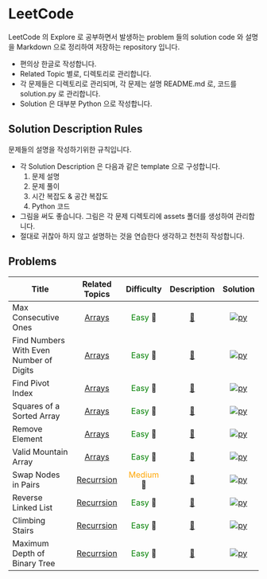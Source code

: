 <!--

Related Topics marks:
Arrays: [Arrays](./arrays/)

Difficulty marks:
Easy: <span style="color:green"> Easy </span> 🍏
Medium: <span style="color:orange"> Medium </span> 🍊
Hard: <span style="color:red"> Hard </span> 🍒

Description marks:
[📄]({question_path})

Solution marks:
python: [<img alt="py" src="https://img.shields.io/badge/Python-3776AB.svg?&style=for-the-badge&logo=Python&logoColor=white"/>]({solution.py_path}})


-->

LeetCode
========

LeetCode 의 Explore 로 공부하면서 발생하는 problem 들의 solution code 와 설명을 Markdown 으로 정리하여 저장하는 repository 입니다.

- 편의상 한글로 작성합니다.
- Related Topic 별로, 디렉토리로 관리합니다.
- 각 문제들은 디렉토리로 관리되며, 각 문제는 설명 README.md 로, 코드를 solution.py 로 관리합니다.
- Solution 은 대부분 Python 으로 작성합니다.

## Solution Description Rules

문제들의 설명을 작성하기위한 규칙입니다.

- 각 Solution Description 은 다음과 같은 template 으로 구성합니다.
    1. 문제 설명
    2. 문제 풀이
    3. 시간 복잡도 & 공간 복잡도
    4. Python 코드
- 그림을 써도 좋습니다. 그림은 각 문제 디렉토리에 assets 폴더를 생성하여 관리합니다.
- 절대로 귀찮아 하지 않고 설명하는 것을 연습한다 생각하고 천천히 작성합니다.

## Problems

| Title | Related Topics | Difficulty | Description | Solution |
| --- | :---: | :---: | :---: | :---: |
| Max Consecutive Ones | [Arrays](./arrays/) | <span style="color:green"> Easy </span> 🍏 | [📝](./arrays/find_numbers_with_even_number_of_digits/) | [<img alt="py" src="https://img.shields.io/badge/Python-3776AB.svg?&style=for-the-badge&logo=Python&logoColor=white"/>](./arrays/max_consecutive_ones/solution.py)|
| Find Numbers With Even Number of Digits | [Arrays](./arrays/) | <span style="color:green"> Easy </span> 🍏 | [📝](./arrays/max_consecutive_ones/) | [<img alt="py" src="https://img.shields.io/badge/Python-3776AB.svg?&style=for-the-badge&logo=Python&logoColor=white"/>](./arrays/find_numbers_with_even_number_of_digits/solution.py)|
| Find Pivot Index | [Arrays](./arrays/) | <span style="color:green"> Easy </span> 🍏 | [📝](./arrays/find_pivot_index/) | [<img alt="py" src="https://img.shields.io/badge/Python-3776AB.svg?&style=for-the-badge&logo=Python&logoColor=white"/>](./arrays/find_pivot_index/solution.py)|
| Squares of a Sorted Array | [Arrays](./arrays/) | <span style="color:green"> Easy </span> 🍏 | [📝](./arrays/squares_of_a_sorted_array/) | [<img alt="py" src="https://img.shields.io/badge/Python-3776AB.svg?&style=for-the-badge&logo=Python&logoColor=white"/>](./arrays/squares_of_a_sorted_array/solution.py)|
| Remove Element | [Arrays](./arrays/) | <span style="color:green"> Easy </span> 🍏 | [📝](./arrays/remove_element/) | [<img alt="py" src="https://img.shields.io/badge/Python-3776AB.svg?&style=for-the-badge&logo=Python&logoColor=white"/>](./arrays/remove_element/solution.py)|
| Valid Mountain Array | [Arrays](./arrays/) | <span style="color:green"> Easy </span> 🍏 | [📝](arrays/valid_mountain_array/) | [<img alt="py" src="https://img.shields.io/badge/Python-3776AB.svg?&style=for-the-badge&logo=Python&logoColor=white"/>](./arrays/valid_mountain_array/solution.py)|
| Swap Nodes in Pairs | [Recurrsion](./recurrsion/) | <span style="color:orange"> Medium </span> 🍊 | [📝](./recurrsion/swap_nodes_in_pairs/) | [<img alt="py" src="https://img.shields.io/badge/Python-3776AB.svg?&style=for-the-badge&logo=Python&logoColor=white"/>](./recurrsion/swap_nodes_in_pairs/solution.py)|
| Reverse Linked List | [Recurrsion](./recurrsion/) | <span style="color:green"> Easy </span> 🍏 | [📝](./recurrsion/reverse_linked_list/) | [<img alt="py" src="https://img.shields.io/badge/Python-3776AB.svg?&style=for-the-badge&logo=Python&logoColor=white"/>](./recurrsion/reverse_linked_list/solution.py)|
| Climbing Stairs | [Recurrsion](./recurrsion/) | <span style="color:green"> Easy </span> 🍏 | [📝](./recurrsion/climbing_stairs/) | [<img alt="py" src="https://img.shields.io/badge/Python-3776AB.svg?&style=for-the-badge&logo=Python&logoColor=white"/>](./recurrsion/climbing_stairs/solution.py)|
| Maximum Depth of Binary Tree | [Recurrsion](./recurrsion/) | <span style="color:green"> Easy </span> 🍏 | [📝](./recurrsion/maximum_depth_of_binary_tree/) | [<img alt="py" src="https://img.shields.io/badge/Python-3776AB.svg?&style=for-the-badge&logo=Python&logoColor=white"/>](./recurrsion/maximum_depth_of_binary_tree/solution.py)|
